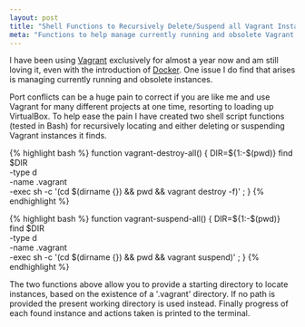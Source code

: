 ```yaml
---
layout: post
title: "Shell Functions to Recursively Delete/Suspend all Vagrant Instances"
meta: "Functions to help manage currently running and obsolete Vagrant instances."
---
```


I have been using [Vagrant](http://www.vagrantup.com/) exclusively for almost a year now and am still loving it, even with the introduction of [Docker](https://www.docker.io/).
One issue I do find that arises is managing currently running and obsolete instances.
<!--more-->
Port conflicts can be a huge pain to correct if you are like me and use Vagrant for many different projects at one time, resorting to loading up VirtualBox.
To help ease the pain I have created two shell script functions (tested in Bash) for recursively locating and either deleting or suspending Vagrant instances it finds.

{% highlight bash %}
function vagrant-destroy-all() {
    DIR=${1:-$(pwd)}
    find $DIR \
        -type d \
        -name .vagrant \
        -exec sh -c '(cd $(dirname {}) && pwd && vagrant destroy -f)' \;
}
{% endhighlight %}

{% highlight bash %}
function vagrant-suspend-all() {
    DIR=${1:-$(pwd)}
    find $DIR \
        -type d \
        -name .vagrant \
        -exec sh -c '(cd $(dirname {}) && pwd && vagrant suspend)' \;
}
{% endhighlight %}

The two functions above allow you to provide a starting directory to locate instances, based on the existence of a '.vagrant' directory.
If no path is provided the present working directory is used instead.
Finally progress of each found instance and actions taken is printed to the terminal.